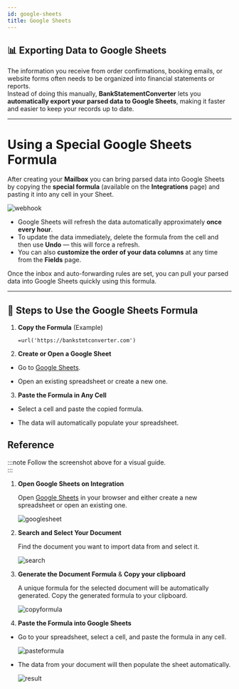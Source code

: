 ```yaml
---
id: google-sheets
title: Google Sheets
---
```


## 📊 Exporting Data to Google Sheets

The information you receive from order confirmations, booking emails, or website forms often needs to be organized into financial statements or reports.  
Instead of doing this manually, **BankStatementConverter** lets you **automatically export your parsed data to Google Sheets**, making it faster and easier to keep your records up to date.

---

# Using a Special Google Sheets Formula

After creating your **Mailbox** you can bring parsed data into Google Sheets by copying the **special formula** (available on the **Integrations** page) and pasting it into any cell in your Sheet.  

![webhook](/img/googlesheets.png)

- Google Sheets will refresh the data automatically approximately **once every hour**.  
- To update the data immediately, delete the formula from the cell and then use **Undo** — this will force a refresh.  
- You can also **customize the order of your data columns** at any time from the **Fields** page.  

Once the inbox and auto-forwarding rules are set, you can pull your parsed data into Google Sheets quickly using this formula.

---

## 🔎 Steps to Use the Google Sheets Formula

1. **Copy the Formula** (Example)
   ```text
   =url('https://bankstmtconverter.com')
2. **Create or Open a Google Sheet**

- Go to [Google Sheets](https://sheets.google.com).  

- Open an existing spreadsheet or create a new one.

3. **Paste the Formula in Any Cell**

- Select a cell and paste the copied formula.

- The data will automatically populate your spreadsheet.

## Reference

:::note
Follow the screenshot above for a visual guide.  
:::

1. **Open Google Sheets on Integration**

   Open [Google Sheets](https://sheets.google.com) in your browser and either create a new spreadsheet or open an existing one.

   ![googlesheet](/img/googlesheets.png)

2. **Search and Select Your Document**

   Find the document you want to import data from and select it.

   ![search](/img/docsearch.png)

3. **Generate the Document Formula** & **Copy your clipboard**

   A unique formula for the selected document will be automatically generated. Copy the generated formula to your clipboard.

   ![copyformula](/img/copyformula.png)

5. **Paste the Formula into Google Sheets**

  -  Go to your spreadsheet, select a cell, and paste the formula in any cell.

      ![pasteformula](/img/formulapaste.png)

  - The data from your document will then populate the sheet automatically.

      ![result](/img/result.png)


  






